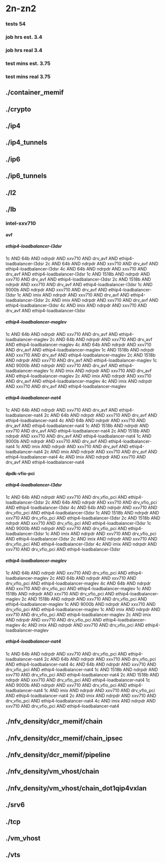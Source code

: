 # 2n-zn2
### tests 54
### job hrs est. 3.4
### job hrs real 3.4
### test mins est. 3.75
### test mins real 3.75
## ./container_memif
## ./crypto
## ./ip4
## ./ip4_tunnels
## ./ip6
## ./ip6_tunnels
## ./l2
## ./lb
### intel-xxv710
#### avf
##### ethip4-loadbalancer-l3dsr
1c AND 64b AND ndrpdr AND xxv710 AND drv_avf AND ethip4-loadbalancer-l3dsr
2c AND 64b AND ndrpdr AND xxv710 AND drv_avf AND ethip4-loadbalancer-l3dsr
4c AND 64b AND ndrpdr AND xxv710 AND drv_avf AND ethip4-loadbalancer-l3dsr
1c AND 1518b AND ndrpdr AND xxv710 AND drv_avf AND ethip4-loadbalancer-l3dsr
2c AND 1518b AND ndrpdr AND xxv710 AND drv_avf AND ethip4-loadbalancer-l3dsr
1c AND 9000b AND ndrpdr AND xxv710 AND drv_avf AND ethip4-loadbalancer-l3dsr
1c AND imix AND ndrpdr AND xxv710 AND drv_avf AND ethip4-loadbalancer-l3dsr
2c AND imix AND ndrpdr AND xxv710 AND drv_avf AND ethip4-loadbalancer-l3dsr
4c AND imix AND ndrpdr AND xxv710 AND drv_avf AND ethip4-loadbalancer-l3dsr
##### ethip4-loadbalancer-maglev
1c AND 64b AND ndrpdr AND xxv710 AND drv_avf AND ethip4-loadbalancer-maglev
2c AND 64b AND ndrpdr AND xxv710 AND drv_avf AND ethip4-loadbalancer-maglev
4c AND 64b AND ndrpdr AND xxv710 AND drv_avf AND ethip4-loadbalancer-maglev
1c AND 1518b AND ndrpdr AND xxv710 AND drv_avf AND ethip4-loadbalancer-maglev
2c AND 1518b AND ndrpdr AND xxv710 AND drv_avf AND ethip4-loadbalancer-maglev
1c AND 9000b AND ndrpdr AND xxv710 AND drv_avf AND ethip4-loadbalancer-maglev
1c AND imix AND ndrpdr AND xxv710 AND drv_avf AND ethip4-loadbalancer-maglev
2c AND imix AND ndrpdr AND xxv710 AND drv_avf AND ethip4-loadbalancer-maglev
4c AND imix AND ndrpdr AND xxv710 AND drv_avf AND ethip4-loadbalancer-maglev
##### ethip4-loadbalancer-nat4
1c AND 64b AND ndrpdr AND xxv710 AND drv_avf AND ethip4-loadbalancer-nat4
2c AND 64b AND ndrpdr AND xxv710 AND drv_avf AND ethip4-loadbalancer-nat4
4c AND 64b AND ndrpdr AND xxv710 AND drv_avf AND ethip4-loadbalancer-nat4
1c AND 1518b AND ndrpdr AND xxv710 AND drv_avf AND ethip4-loadbalancer-nat4
2c AND 1518b AND ndrpdr AND xxv710 AND drv_avf AND ethip4-loadbalancer-nat4
1c AND 9000b AND ndrpdr AND xxv710 AND drv_avf AND ethip4-loadbalancer-nat4
1c AND imix AND ndrpdr AND xxv710 AND drv_avf AND ethip4-loadbalancer-nat4
2c AND imix AND ndrpdr AND xxv710 AND drv_avf AND ethip4-loadbalancer-nat4
4c AND imix AND ndrpdr AND xxv710 AND drv_avf AND ethip4-loadbalancer-nat4
#### dpdk-vfio-pci
##### ethip4-loadbalancer-l3dsr
1c AND 64b AND ndrpdr AND xxv710 AND drv_vfio_pci AND ethip4-loadbalancer-l3dsr
2c AND 64b AND ndrpdr AND xxv710 AND drv_vfio_pci AND ethip4-loadbalancer-l3dsr
4c AND 64b AND ndrpdr AND xxv710 AND drv_vfio_pci AND ethip4-loadbalancer-l3dsr
1c AND 1518b AND ndrpdr AND xxv710 AND drv_vfio_pci AND ethip4-loadbalancer-l3dsr
2c AND 1518b AND ndrpdr AND xxv710 AND drv_vfio_pci AND ethip4-loadbalancer-l3dsr
1c AND 9000b AND ndrpdr AND xxv710 AND drv_vfio_pci AND ethip4-loadbalancer-l3dsr
1c AND imix AND ndrpdr AND xxv710 AND drv_vfio_pci AND ethip4-loadbalancer-l3dsr
2c AND imix AND ndrpdr AND xxv710 AND drv_vfio_pci AND ethip4-loadbalancer-l3dsr
4c AND imix AND ndrpdr AND xxv710 AND drv_vfio_pci AND ethip4-loadbalancer-l3dsr
##### ethip4-loadbalancer-maglev
1c AND 64b AND ndrpdr AND xxv710 AND drv_vfio_pci AND ethip4-loadbalancer-maglev
2c AND 64b AND ndrpdr AND xxv710 AND drv_vfio_pci AND ethip4-loadbalancer-maglev
4c AND 64b AND ndrpdr AND xxv710 AND drv_vfio_pci AND ethip4-loadbalancer-maglev
1c AND 1518b AND ndrpdr AND xxv710 AND drv_vfio_pci AND ethip4-loadbalancer-maglev
2c AND 1518b AND ndrpdr AND xxv710 AND drv_vfio_pci AND ethip4-loadbalancer-maglev
1c AND 9000b AND ndrpdr AND xxv710 AND drv_vfio_pci AND ethip4-loadbalancer-maglev
1c AND imix AND ndrpdr AND xxv710 AND drv_vfio_pci AND ethip4-loadbalancer-maglev
2c AND imix AND ndrpdr AND xxv710 AND drv_vfio_pci AND ethip4-loadbalancer-maglev
4c AND imix AND ndrpdr AND xxv710 AND drv_vfio_pci AND ethip4-loadbalancer-maglev
##### ethip4-loadbalancer-nat4
1c AND 64b AND ndrpdr AND xxv710 AND drv_vfio_pci AND ethip4-loadbalancer-nat4
2c AND 64b AND ndrpdr AND xxv710 AND drv_vfio_pci AND ethip4-loadbalancer-nat4
4c AND 64b AND ndrpdr AND xxv710 AND drv_vfio_pci AND ethip4-loadbalancer-nat4
1c AND 1518b AND ndrpdr AND xxv710 AND drv_vfio_pci AND ethip4-loadbalancer-nat4
2c AND 1518b AND ndrpdr AND xxv710 AND drv_vfio_pci AND ethip4-loadbalancer-nat4
1c AND 9000b AND ndrpdr AND xxv710 AND drv_vfio_pci AND ethip4-loadbalancer-nat4
1c AND imix AND ndrpdr AND xxv710 AND drv_vfio_pci AND ethip4-loadbalancer-nat4
2c AND imix AND ndrpdr AND xxv710 AND drv_vfio_pci AND ethip4-loadbalancer-nat4
4c AND imix AND ndrpdr AND xxv710 AND drv_vfio_pci AND ethip4-loadbalancer-nat4
## ./nfv_density/dcr_memif/chain
## ./nfv_density/dcr_memif/chain_ipsec
## ./nfv_density/dcr_memif/pipeline
## ./nfv_density/vm_vhost/chain
## ./nfv_density/vm_vhost/chain_dot1qip4vxlan
## ./srv6
## ./tcp
## ./vm_vhost
## ./vts
